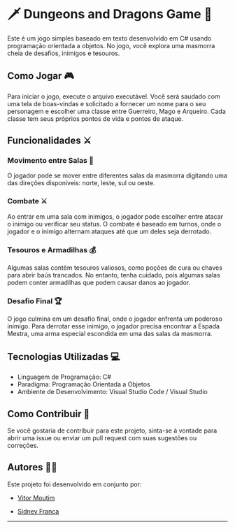 # 🗡️ Dungeons and Dragons Game 🐉

Este é um jogo simples baseado em texto desenvolvido em C# usando programação orientada a objetos. No jogo, você explora uma masmorra cheia de desafios, inimigos e tesouros.

## Como Jogar 🎮

Para iniciar o jogo, execute o arquivo executável. Você será saudado com uma tela de boas-vindas e solicitado a fornecer um nome para o seu personagem e escolher uma classe entre Guerreiro, Mago e Arqueiro. Cada classe tem seus próprios pontos de vida e pontos de ataque.

## Funcionalidades ⚔️

### Movimento entre Salas 🚪

O jogador pode se mover entre diferentes salas da masmorra digitando uma das direções disponíveis: norte, leste, sul ou oeste.

### Combate ⚔️

Ao entrar em uma sala com inimigos, o jogador pode escolher entre atacar o inimigo ou verificar seu status. O combate é baseado em turnos, onde o jogador e o inimigo alternam ataques até que um deles seja derrotado.

### Tesouros e Armadilhas 💰

Algumas salas contêm tesouros valiosos, como poções de cura ou chaves para abrir baús trancados. No entanto, tenha cuidado, pois algumas salas podem conter armadilhas que podem causar danos ao jogador.

### Desafio Final 🏆

O jogo culmina em um desafio final, onde o jogador enfrenta um poderoso inimigo. Para derrotar esse inimigo, o jogador precisa encontrar a Espada Mestra, uma arma especial escondida em uma das salas da masmorra.

## Tecnologias Utilizadas 💻

- Linguagem de Programação: C#
- Paradigma: Programação Orientada a Objetos
- Ambiente de Desenvolvimento: Visual Studio Code / Visual Studio

## Como Contribuir 🤝

Se você gostaria de contribuir para este projeto, sinta-se à vontade para abrir uma issue ou enviar um pull request com suas sugestões ou correções.

## Autores 🧙‍♂️

Este projeto foi desenvolvido em conjunto por:
- [Vitor Moutim](https://www.linkedin.com/in/vitormoutim/)

- [Sidney França](https://www.linkedin.com/in/sidney-fran%C3%A7a-86724b28b/)

---
